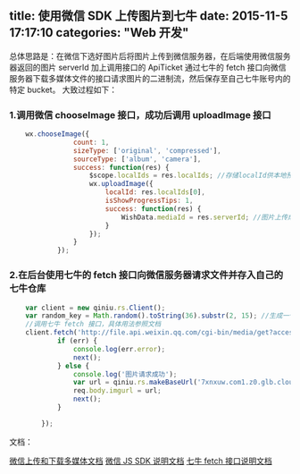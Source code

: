 ﻿title: 使用微信 SDK 上传图片到七牛
date: 2015-11-5 17:17:10
categories: "Web 开发"
---

总体思路是：在微信下选好图片后将图片上传到微信服务器，在后端使用微信服务器返回的图片 serverId 加上调用接口的 ApiTicket 通过七牛的 fetch 接口向微信服务器下载多媒体文件的接口请求图片的二进制流，然后保存至自己七牛账号内的特定 bucket。 
大致过程如下：

<!-- more -->

### 1.调用微信 chooseImage 接口，成功后调用 uploadImage 接口

```javascript
	wx.chooseImage({
                count: 1,
                sizeType: ['original', 'compressed'],
                sourceType: ['album', 'camera'],
                success: function(res) {
                    $scope.localIds = res.localIds; //存储localId供本地预览
                    wx.uploadImage({
                        localId: res.localIds[0],
                        isShowProgressTips: 1,
                        success: function(res) {
                            WishData.mediaId = res.serverId; //图片上传成功后保存serverId然后发给后台，让后台根据serverId去微信服务器下载对应的图片
                        }
                    });
                }
            });
```

### 2.在后台使用七牛的 fetch 接口向微信服务器请求文件并存入自己的七牛仓库

```javascript
	var client = new qiniu.rs.Client();
	var random_key = Math.random().toString(36).substr(2, 15); //生成一个随机字符串来给图片命名
	//调用七牛 fetch 接口，具体用法参照文档
	client.fetch('http://file.api.weixin.qq.com/cgi-bin/media/get?access_token=' + req.session.apptoken + '&media_id=' + req.body.mediaId, 'gdutgirl', random_key, function(err, ret) {
            if (err) {
                console.log(err.error);
                next();
            } else {
                console.log('图片请求成功');
                var url = qiniu.rs.makeBaseUrl('7xnxuw.com1.z0.glb.clouddn.com', random_key); //生成图片的可访问url
                req.body.imgurl = url;
                next();
            }

        });
```

文档：

[微信上传和下载多媒体文档][1]
[微信 JS SDK 说明文档][2]
[七牛 fetch 接口说明文档][3]


  [1]: http://mp.weixin.qq.com/wiki/12/58bfcfabbd501c7cd77c19bd9cfa8354.html
  [2]: http://mp.weixin.qq.com/wiki/7/aaa137b55fb2e0456bf8dd9148dd613f.html#.E4.B8.8A.E4.BC.A0.E5.9B.BE.E7.89.87.E6.8E.A5.E5.8F.A3
  [3]: http://developer.qiniu.com/docs/v6/api/reference/rs/fetch.html